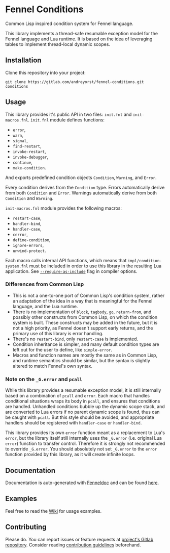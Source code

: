 # Fennel Conditions

Common Lisp inspired condition system for Fennel language.

This library implements a thread-safe resumable exception model for the Fennel language and Lua runtime.
It is based on the idea of leveraging tables to implement thread-local dynamic scopes.

## Installation

Clone this repository into your project:

    git clone https://gitlab.com/andreyorst/fennel-conditions.git conditions

## Usage

This library provides it's public API in two files: `init.fnl` and `init-macros.fnl`.
`init.fnl` module defines functions:

- `error`,
- `warn`,
- `signal`,
- `find-restart`,
- `invoke-restart`,
- `invoke-debugger`,
- `continue`,
- `make-condition`.

And exports predefined condition objects `Condition`, `Warning`, and `Error`.

Every condition derives from the `Condition` type.
Errors automatically derive from both `Condition` and `Error`.
Warnings automatically derive from both `Condition` and `Warning`.

`init-macros.fnl` module provides the following macros:

- `restart-case`,
- `handler-bind`,
- `handler-case`,
- `cerror`,
- `define-condition`,
- `ignore-errors`,
- `unwind-protect`.

Each macro calls internal API functions, which means that `impl/condition-system.fnl` must be included in order to use this library in the resulting Lua application.
See [`--require-as-include`](https://fennel-lang.org/reference#include) flag in compiler options.

### Differences from Common Lisp

- This is not a one-to-one port of Common Lisp's condition system, rather an adaptation of the idea in a way that is meaningful for the Fennel language, and the Lua runtime.
- There is no implementation of `block`, `tagbody`, `go`, `return-from`, and possibly other constructs from Common Lisp, on which the condition system is built.
  These constructs may be added in the future, but it is not a high priority, as Fennel doesn't support early returns, and the primary use of this library is error handling.
- There's no `restart-bind`, only `restart-case` is implemented.
- Condition inheritance is simpler, and many default condition types are left out for the user to define, like `simple-error`.
- Macros and function names are mostly the same as in Common Lisp, and runtime semantics should be similar, but the syntax is slightly altered to match Fennel's own syntax.

### Note on the `_G.error` and `pcall`

While this library provides a resumable exception model, it is still internally based on a combination of `pcall` and `error`.
Each macro that handles conditional situations wraps its body in `pcall`, and ensures that conditions are handled.
Unhandled conditions bubble up the dynamic scope stack, and are converted to Lua errors if no parent dynamic scope is found, thus can be caught with `pcall`.
But this style should be avoided, and appropriate handlers should be registered with `handler-case` or `handler-bind`.

This library provides its own `error` function meant as a replacement to Lua's `error`, but the library itself still internally uses the `_G.error` (i.e. original Lua `error`) function to transfer control.
Therefore it is strongly not recommended to override `_G.error`.
You should absolutely not set `_G.error` to the `error` function provided by this library, as it will create infinite loops.

## Documentation

Documentation is auto-generated with [Fenneldoc](https://gitlab.com/andreyorst/fenneldoc) and can be found [here](https://gitlab.com/andreyorst/fennel-conditions/-/tree/master/doc).

## Examples

Feel free to read the [Wiki](https://gitlab.com/andreyorst/fennel-conditions/-/wikis/home) for usage examples.

## Contributing

Please do.
You can report issues or feature requests at [project's Gitlab repository](https://gitlab.com/andreyorst/fennel-conditions).
Consider reading [contribution guidelines](https://gitlab.com/andreyorst/fennel-conditions/-/blob/master/CONTRIBUTING.md) beforehand.

<!--  LocalWords:  Lua Lua's Gitlab Unhandled
 -->
